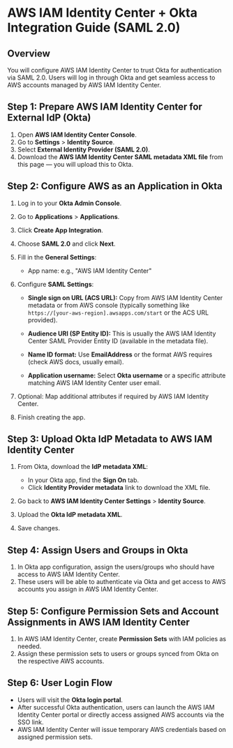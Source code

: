 
# AWS IAM Identity Center + Okta Integration Guide (SAML 2.0)


## Overview

You will configure AWS IAM Identity Center to trust Okta for authentication via SAML 2.0. Users will log in through Okta and get seamless access to AWS accounts managed by AWS IAM Identity Center.

## Step 1: Prepare AWS IAM Identity Center for External IdP (Okta)

1. Open **AWS IAM Identity Center Console**.
2. Go to **Settings** > **Identity Source**.
3. Select **External Identity Provider (SAML 2.0)**.
4. Download the **AWS IAM Identity Center SAML metadata XML file** from this page — you will upload this to Okta.


## Step 2: Configure AWS as an Application in Okta

1. Log in to your **Okta Admin Console**.

2. Go to **Applications** > **Applications**.

3. Click **Create App Integration**.

4. Choose **SAML 2.0** and click **Next**.

5. Fill in the **General Settings**:

   * App name: e.g., "AWS IAM Identity Center"

6. Configure **SAML Settings**:

   * **Single sign on URL (ACS URL):**
     Copy from AWS IAM Identity Center metadata or from AWS console (typically something like `https://[your-aws-region].awsapps.com/start` or the ACS URL provided).

   * **Audience URI (SP Entity ID):**
     This is usually the AWS IAM Identity Center SAML Provider Entity ID (available in the metadata file).

   * **Name ID format:**
     Use **EmailAddress** or the format AWS requires (check AWS docs, usually email).

   * **Application username:**
     Select **Okta username** or a specific attribute matching AWS IAM Identity Center user email.

7. Optional: Map additional attributes if required by AWS IAM Identity Center.

8. Finish creating the app.


## Step 3: Upload Okta IdP Metadata to AWS IAM Identity Center

1. From Okta, download the **IdP metadata XML**:

   * In your Okta app, find the **Sign On** tab.
   * Click **Identity Provider metadata** link to download the XML file.

2. Go back to **AWS IAM Identity Center Settings** > **Identity Source**.

3. Upload the **Okta IdP metadata XML**.

4. Save changes.


## Step 4: Assign Users and Groups in Okta

1. In Okta app configuration, assign the users/groups who should have access to AWS IAM Identity Center.
2. These users will be able to authenticate via Okta and get access to AWS accounts you assign in AWS IAM Identity Center.


## Step 5: Configure Permission Sets and Account Assignments in AWS IAM Identity Center

1. In AWS IAM Identity Center, create **Permission Sets** with IAM policies as needed.
2. Assign these permission sets to users or groups synced from Okta on the respective AWS accounts.


## Step 6: User Login Flow

* Users will visit the **Okta login portal**.
* After successful Okta authentication, users can launch the AWS IAM Identity Center portal or directly access assigned AWS accounts via the SSO link.
* AWS IAM Identity Center will issue temporary AWS credentials based on assigned permission sets.
